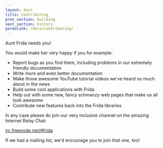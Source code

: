 ```yaml
---
layout: docs
title: Contributing
prev_section: building
next_section: history
permalink: /docs/contributing/
---
```


Aunt Frida needs you!

You would make her very happy if you for example:

- Report bugs as you find them, including problems in our extremely friendly documentation
- Write more and even better documentation
- Make those awesome YouTube tutorial videos we've heard so much about in the news
- Build some cool applications with Frida
- Help out with some new, fancy schmanzy web pages that make us all look awesome
- Contribute new features back into the Frida libraries

In any case please do join our very inclusive channel on the amazing Internet
Relay Chat:

[irc.freenode.net/#frida](irc://irc.freenode.net/#frida)

If we had a mailing list, we'd encourage you to join that one, too!
